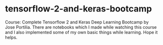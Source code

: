 # tensorflow-2-and-keras-bootcamp
Course: Complete Tensorflow 2 and Keras Deep Learning Bootcamp by Jose Portilia. There are notebooks which I made while watching this course and I also implemented some of my own basic things while learning. Hope it helps.
